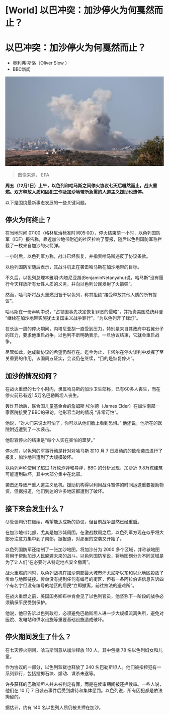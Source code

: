 # [World] 以巴冲突：加沙停火为何戛然而止？

#  以巴冲突：加沙停火为何戛然而止？

  * 奥利弗·斯洛（Oliver Slow ） 
  * BBC新闻 


![2023 年 12 月 1 日，从以色列斯德罗特看到，以色列对加沙北部拜特哈嫩进行空袭后浓烟滚滚。](_131896574_e109287200db6b7f466baf010b8f7785c00cff680_347_5185_29172000x1125.jpg)

> 图像来源，  EPA

**周五（12月1日）上午，以色列和哈马斯之间停火协议七天后嘎然而止，战火重燃。双方释放人质和囚犯工作及加沙地带所急需的人道主义援助也遭停。**

以下是围绕最新事态发展的一些关键问题。

##  停火为何终止？

在当地时间 07:00（格林尼治标准时间05:00），停火结束前一小时，以色列国防军（IDF）报告称，靠近加沙地带附近的社区拉响了警报，随后以色列国防军称拦截了一枚来自加沙的火箭弹。

一小时后，以色列军方称，战斗已经恢复，并指责哈马斯违反了协议条款。

以色列国防军随后表示，其战斗机正在袭击哈马斯在加沙地带的目标。

不久后，以色列总理本雅明·内塔尼亚胡(BenjaminNetanyahu)说，哈马斯“没有履行今天释放所有女性人质的义务，并向以色列公民发射了火箭弹”。

然而，哈马斯将战火重燃归咎于以色列，称其拒绝“接受释放其他人质的所有提议”。

哈马斯在一份声明中说，“占领国事先决定恢复罪恶的侵略”，并指责美国总统拜登 “继续在加沙地带实施犹太复国主义战争罪行”，“为以色列开了绿灯”。

在长达一周的停火期间，内塔尼亚胡一直受到压力，特别是来自其政府中右翼分子的压力，要求他重启战争。以色列不断明确表示，一旦协议结束，它就会重启战争。

尽管如此，达成新协议的希望仍然存在。迄今为止，卡塔尔在停火谈判中发挥了至关重要的作用，该国周五证实，会谈仍在继续，“目的是恢复停火”。

##  加沙的情况如何？

在战火重燃的七个小时内，隶属哈马斯的加沙卫生部称，已有60多人丧生，而在停火前已有近1.5万名巴勒斯坦人丧生。

轰炸开始后，联合国儿童基金会的詹姆斯·埃尔德（James Elder）在加沙南部一家医院接受了BBC的采访，他形容当时的情况 “非常可怕”。

他说，“对人们来说太可怕了，你可以从他们脸上看到恐惧。” 他还说，他所在的医院附近遭到了一次袭击。

他形容停火的结束是“每个人实在害怕的噩梦。”

停火前，以色列的军事行动是针对对哈马斯 在10 月 7 日发动的的致命袭击进行了报复，加沙地带遭到了大规模破坏。

以色列声称使用了超过 1万枚炸弹和导弹，BBC 的分析发现，加沙近 9.8万栋建筑可能遭到破坏，其中大部分集中在北部。

袭击还导致严重人道主义危机。援助机构得以利用战斗暂停的时间运送重要援助物资，但据报道，他们到达的许多地区都遭到了破坏。

##  接下来会发生什么？

尽管谈判仍在继续，希望能达成新的协议，但目前战争显然已经重启。

在加沙地带北部，尤其是加沙城周围，在激战数周之后，以色列军方现在似乎将大部分注意力集中到了南部，据报道，对那里的空袭又开始了。

以色列国防军还绘制了一张加沙地图，将加沙分为 2000 多个区域，并称该地图将用于帮助加沙人民躲避未来的战斗。以色列国防军说，将地图划分为不同区域是为了让人们“在必要时从特定地点安全撤离”。

战火重燃的同时，以色列战机在加沙南部最大城市汗尤尼斯以东和以北地区投放了传单与地图链接。传单没有提到任何有编号的街区，但有一条阿拉伯语信息告诉四个有名字但没有编号的地区的居民“立即撤离，前往拉法的避难所”。

在战火重燃之前，美国国务卿布林肯会见了以色列官员，他坚称下一阶段的战争必须确保平民受到保护。

他说，他已告诉以色列政府，必须避免巴勒斯坦人进一步大规模流离失所，避免对医院、发电站和供水设施等重要基础设施造成破坏。

##  停火期间发生了什么？

在七天停火期间，哈马斯同意从加沙释放 110 人，其中包括 78 名以色列妇女和儿童。

作为协议的一部分，以色列监狱也释放了 240 名巴勒斯坦人。他们被指控犯有一系列罪行，包括投掷石块、煽动、谋杀未遂等。

许多获释的巴勒斯坦人并未被判定有罪，而是在候审期间被还押候审。一些人说，他们在 10 月 7 日袭击事件后受到虐待和集体惩罚。以色列说，所有囚犯都是依法拘留的。

据估计，约有 140 名以色列人质仍被关押在加沙。


